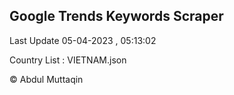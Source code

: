 

## Google Trends Keywords Scraper 
 
Last Update 05-04-2023 , 05:13:02

Country List :
VIETNAM.json



© Abdul Muttaqin 
